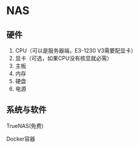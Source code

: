 # NAS

## 硬件

1. CPU（可以是服务器端，E3-1230 V3需要配显卡）
2. 显卡（可选，如果CPU没有核显就必需）
3. 主板
4. 内存
5. 硬盘
6. 电源

## 系统与软件

TrueNAS(免费)

Docker容器

